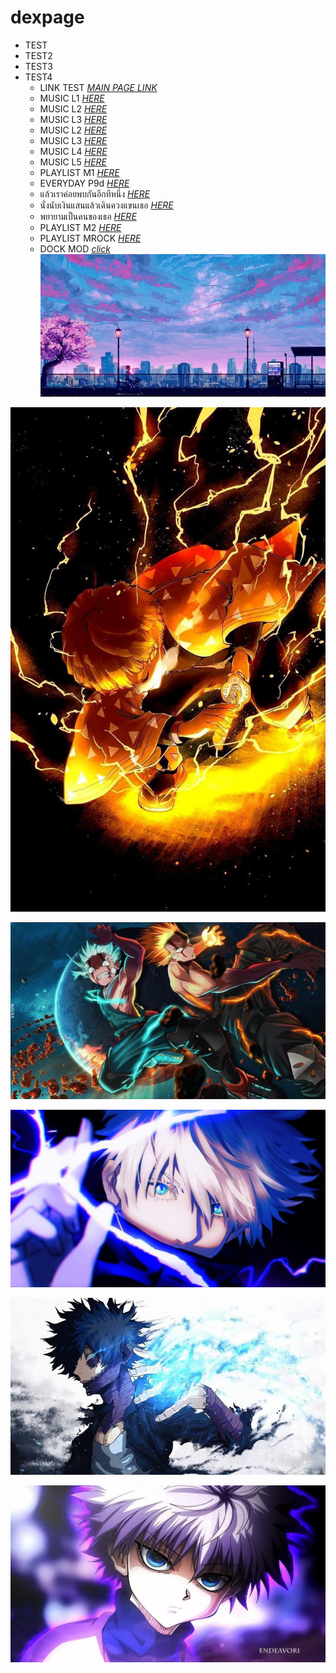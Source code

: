 # dexpage 
- TEST 
- TEST2 
- TEST3 
- TEST4 
  - LINK TEST *[MAIN PAGE LINK](https://www.dexcloud.gq)* 
  - MUSIC L1 *[HERE](https://ymusic.io/watch?v=1xAV17I4VNQ)* 
  - MUSIC L2 *[HERE](https://ymusic.io/watch?v=oWMqonSAaKA&list=RDoWMqonSAaKA)* 
  - MUSIC L3 *[HERE](https://ymusic.io/watch?v=i_zmv_OJcTU)* 
  - MUSIC L2 *[HERE](https://ymusic.io/watch?v=pN-CGXhYoVg)* 
  - MUSIC L3 *[HERE](https://ymusic.io/watch?v=5PhanCtaOCY)*
  - MUSIC L4 *[HERE](https://ymusic.io/watch?v=IaB9RzX_LFc)*
  - MUSIC L5 *[HERE](https://ymusic.io/watch?v=NvwSmk_Q9KU)*
  - PLAYLIST M1 *[HERE](https://ymusic.io/watch?v=nCWxwZRH2BM&list=PLnNmKiPxXQnuDv64rmjT6pA_pW_91qoEg)*
  - EVERYDAY P9d *[HERE](https://ymusic.io/watch?v=Fc-dbtAOzx8)*
  - แล้วเราค่อยพบกันอีกทีหนึ่ง *[HERE](https://ymusic.io/watch?v=-QNIEaM5Ybs)*
  - นั่งนับเงินแสนแล้วเดินควงแขนเธอ *[HERE](https://ymusic.io/watch?v=Ieq9rUssDxU)*
  - พยายามเป็นคนของเธอ *[HERE](https://youtu.be/G8AGLNC10Ls)*
  - PLAYLIST M2 *[HERE](https://ymusic.io/watch?v=Oqc9C4xWzak&list=RDOqc9C4xWzak)*
  - PLAYLIST MROCK *[HERE](https://music.youtube.com/playlist?list=OLAK5uy_lCBFUnbqjVu1oG3eQHwZeJLTHS0YrYgOw&feature=share)*
  - DOCK MOD *[click](https://taskbartodock.en.softonic.com/)*
 [![JPEG1!](images/picture1.jpg)](https://www.dexcloud.gq/images/picture1.jpg)

 [![TEST1JPEG!](images/1testpage.jpg "Zenitsu")](https://www.dexcloud.gq/images/1testpage.jpg)

 [![TEST2JPEG!](images/02test.jpg "ANIME1")](https://www.dexcloud.gq/images/02test.jpg)
 
 [![TEST3PEG!](images/03test.jpg "ANIME2")](https://www.dexcloud.gq/images/03test.jpg)

 [![JPEG1!](images/picture2.jpg)](https://www.dexcloud.gq/images/picture2.jpg)

 [![JPEG1!](images/picture3.jpg)](https://www.dexcloud.gq/images/picture3.jpg)

